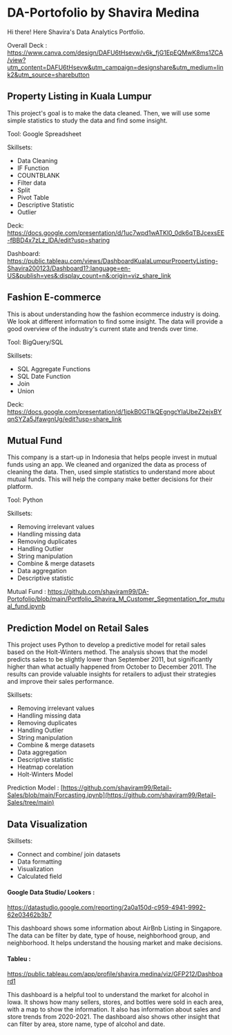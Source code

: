 # DA-Portofolio by Shavira Medina
Hi there! Here Shavira's Data Analytics Portfolio.

Overall Deck : https://www.canva.com/design/DAFU6tHsevw/v6k_fjG1EpEQMwK8ms1ZCA/view?utm_content=DAFU6tHsevw&utm_campaign=designshare&utm_medium=link2&utm_source=sharebutton

## Property Listing in Kuala Lumpur
This project's goal is to make the data cleaned. Then, we will use some simple statistics to study the data and find some insight. 

Tool: Google Spreadsheet

Skillsets:
- Data Cleaning
- IF Function
- COUNTBLANK 
- Filter data 
- Split 
- Pivot Table
- Descriptive Statistic
- Outlier

Deck: https://docs.google.com/presentation/d/1uc7wpd1wATKl0_0dk6qTBJcexsEE-fBBD4x7zLz_lDA/edit?usp=sharing

Dashboard: https://public.tableau.com/views/DashboardKualaLumpurPropertyListing-Shavira200123/Dashboard1?:language=en-US&publish=yes&:display_count=n&:origin=viz_share_link

## Fashion E-commerce
This is about understanding how the fashion ecommerce industry is doing. We look at different information to find some insight. The data will provide a good overview of the industry's current state and trends over time.

Tool: BigQuery/SQL

Skillsets:
- SQL Aggregate Functions
- SQL Date Function 
- Join
- Union

Deck: https://docs.google.com/presentation/d/1jpkB0GTlkQEgngcYIaUbeZ2ejxBYqnSYZa5JfawgnUg/edit?usp=share_link

## Mutual Fund
This company is a start-up in Indonesia that helps people invest in mutual funds using an app. We cleaned and organized the data as process of cleaning the data. Then, used simple statistics to understand more about mutual funds. This will help the company make better decisions for their platform.

Tool: Python

Skillsets:
- Removing irrelevant values
- Handling missing data
- Removing duplicates
- Handling Outlier
- String manipulation
- Combine & merge datasets
- Data aggregation
- Descriptive statistic

Mutual Fund : https://github.com/shaviram99/DA-Portofolio/blob/main/Portfolio_Shavira_M_Customer_Segmentation_for_mutual_fund.ipynb

## Prediction Model on Retail Sales
This project uses Python to develop a predictive model for retail sales based on the Holt-Winters method. The analysis shows that the model predicts sales to be slightly lower than September 2011, but significantly higher than what actually happened from October to December 2011. The results can provide valuable insights for retailers to adjust their strategies and improve their sales performance.

Skillsets:
- Removing irrelevant values
- Handling missing data
- Removing duplicates
- Handling Outlier
- String manipulation
- Combine & merge datasets
- Data aggregation
- Descriptive statistic
- Heatmap corelation
- Holt-Winters Model

Prediction Model : [https://github.com/shaviram99/Retail-Sales/blob/main/Forcasting.ipynb](https://github.com/shaviram99/Retail-Sales/tree/main)

## Data Visualization 
Skillsets:
- Connect and combine/ join datasets
- Data formatting
- Visualization
- Calculated field

#### Google Data Studio/ Lookers : 
https://datastudio.google.com/reporting/2a0a150d-c959-4941-9992-62e03462b3b7

This dashboard shows some information about AirBnb Listing in Singapore. The data can be filter by date, type of house, neighborhood group, and neighborhood. It helps understand the housing market and make decisions. 


#### Tableu : 
https://public.tableau.com/app/profile/shavira.medina/viz/GFP212/Dashboard1

This dashboard is a helpful tool to understand the market for alcohol in Iowa. It shows how many sellers, stores, and bottles were sold in each area, with a map to show the information. It also has information about sales and store trends from 2020-2021. The dashboard also shows other insight that can filter by area, store name, type of alcohol and date.
